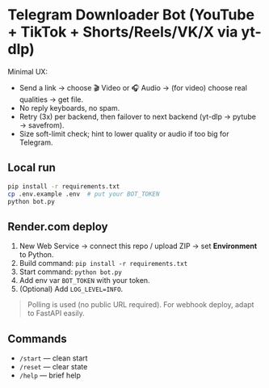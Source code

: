 # Telegram Downloader Bot (YouTube + TikTok + Shorts/Reels/VK/X via yt-dlp)

Minimal UX:
- Send a link → choose 🎬 Video or 🎧 Audio → (for video) choose real qualities → get file.
- No reply keyboards, no spam.
- Retry (3x) per backend, then failover to next backend (yt-dlp → pytube → savefrom).
- Size soft-limit check; hint to lower quality or audio if too big for Telegram.

## Local run
```bash
pip install -r requirements.txt
cp .env.example .env  # put your BOT_TOKEN
python bot.py
```

## Render.com deploy
1. New Web Service → connect this repo / upload ZIP → set **Environment** to Python.
2. Build command: `pip install -r requirements.txt`
3. Start command: `python bot.py`
4. Add env var `BOT_TOKEN` with your token.
5. (Optional) Add `LOG_LEVEL=INFO`.
> Polling is used (no public URL required). For webhook deploy, adapt to FastAPI easily.

## Commands
- `/start` — clean start
- `/reset` — clear state
- `/help` — brief help
